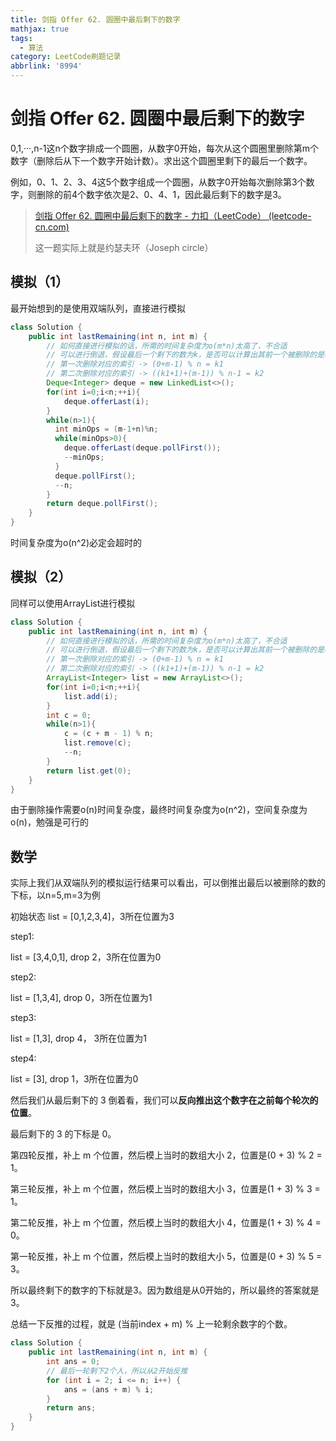 ```yaml
---
title: 剑指 Offer 62. 圆圈中最后剩下的数字
mathjax: true
tags:
  - 算法
category: LeetCode刷题记录
abbrlink: '8994'
---
```

# 剑指 Offer 62. 圆圈中最后剩下的数字


0,1,···,n-1这n个数字排成一个圆圈，从数字0开始，每次从这个圆圈里删除第m个数字（删除后从下一个数字开始计数）。求出这个圆圈里剩下的最后一个数字。

例如，0、1、2、3、4这5个数字组成一个圆圈，从数字0开始每次删除第3个数字，则删除的前4个数字依次是2、0、4、1，因此最后剩下的数字是3。

> [剑指 Offer 62. 圆圈中最后剩下的数字 - 力扣（LeetCode） (leetcode-cn.com)](https://leetcode-cn.com/problems/yuan-quan-zhong-zui-hou-sheng-xia-de-shu-zi-lcof/)
>
> 这一题实际上就是约瑟夫环（Joseph circle）

<!-- more -->

## 模拟（1）

最开始想到的是使用双端队列，直接进行模拟

```java
class Solution {
    public int lastRemaining(int n, int m) {
        // 如何直接进行模拟的话，所需的时间复杂度为o(m*n)太高了，不合适
        // 可以进行倒退，假设最后一个剩下的数为k，是否可以计算出其前一个被删除的是哪一个？
        // 第一次删除对应的索引 -> (0+m-1) % n = k1
        // 第二次删除对应的索引 -> ((k1+1)+(m-1)) % n-1 = k2
        Deque<Integer> deque = new LinkedList<>();
        for(int i=0;i<n;++i){
            deque.offerLast(i);
        }
        while(n>1){
          int minOps = (m-1+n)%n;
          while(minOps>0){
            deque.offerLast(deque.pollFirst());
            --minOps;
          }
          deque.pollFirst();
          --n;
        }
      	return deque.pollFirst();
    }
}
```

时间复杂度为o(n^2)必定会超时的

## 模拟（2）

同样可以使用ArrayList进行模拟

```java
class Solution {
    public int lastRemaining(int n, int m) {
        // 如何直接进行模拟的话，所需的时间复杂度为o(m*n)太高了，不合适
        // 可以进行倒退，假设最后一个剩下的数为k，是否可以计算出其前一个被删除的是哪一个？
        // 第一次删除对应的索引 -> (0+m-1) % n = k1
        // 第二次删除对应的索引 -> ((k1+1)+(m-1)) % n-1 = k2
        ArrayList<Integer> list = new ArrayList<>();
        for(int i=0;i<n;++i){
            list.add(i);
        }
        int c = 0;
        while(n>1){
            c = (c + m - 1) % n;
            list.remove(c);
            --n;
        }
        return list.get(0);
    }
}
```

由于删除操作需要o(n)时间复杂度，最终时间复杂度为o(n^2)，空间复杂度为o(n)，勉强是可行的

## 数学

实际上我们从双端队列的模拟运行结果可以看出，可以倒推出最后以被删除的数的下标，以n=5,m=3为例

初始状态 list = [0,1,2,3,4]，3所在位置为3

step1:

list = [3,4,0,1], drop 2，3所在位置为0

step2:

list = [1,3,4], drop 0，3所在位置为1

step3:

list = [1,3], drop 4， 3所在位置为1

step4:

list = [3], drop 1，3所在位置为0



然后我们从最后剩下的 3 倒着看，我们可以**反向推出这个数字在之前每个轮次的位置**。

最后剩下的 3 的下标是 0。

第四轮反推，补上 m 个位置，然后模上当时的数组大小 2，位置是(0 + 3) % 2 = 1。

第三轮反推，补上 m 个位置，然后模上当时的数组大小 3，位置是(1 + 3) % 3 = 1。

第二轮反推，补上 m 个位置，然后模上当时的数组大小 4，位置是(1 + 3) % 4 = 0。

第一轮反推，补上 m 个位置，然后模上当时的数组大小 5，位置是(0 + 3) % 5 = 3。

所以最终剩下的数字的下标就是3。因为数组是从0开始的，所以最终的答案就是3。

总结一下反推的过程，就是 (当前index + m) % 上一轮剩余数字的个数。

```java
class Solution {
    public int lastRemaining(int n, int m) {
        int ans = 0;
        // 最后一轮剩下2个人，所以从2开始反推
        for (int i = 2; i <= n; i++) {
            ans = (ans + m) % i;
        }
        return ans;
    }
}
```


